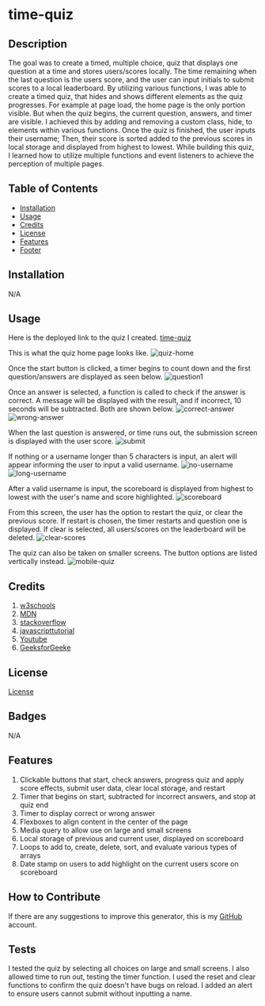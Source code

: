 # time-quiz

## Description

The goal was to create a timed, multiple choice, quiz that displays one question at a time and stores users/scores locally. The time remaining when the last question is the users score, and the user can input initials to submit scores to a local leaderboard. By utilizing various functions, I was able to create a timed quiz, that hides and shows different elements as the quiz progresses. For example at page load, the home page is the only portion visible. But when the quiz begins, the current question, answers, and timer are visible. I achieved this by adding and removing a custom class, hide, to elements within various functions. Once the quiz is finished, the user inputs their username; Then, their score is sorted added to the previous scores in local storage and displayed from highest to lowest. While building this quiz, I learned how to utilize multiple functions and event listeners to achieve the perception of multiple pages.

## Table of Contents
- [Installation](#installation)
- [Usage](#usage)
- [Credits](#credits)
- [License](#license)
- [Features](#features)
- [Footer](#tests)

## Installation
N/A

## Usage
Here is the deployed link to the quiz I created. [time-quiz](https://maxstump13.github.io/time-quiz/)

This is what the quiz home page looks like. ![quiz-home](./assets/images/home.PNG)

Once the start button is clicked, a timer begins to count down and the first question/answers are displayed as seen below. ![question1](./assets/images/qs.PNG)

Once an answer is selected, a function is called to check if the answer is correct. A message will be displayed with the result, and if incorrect, 10 seconds will be subtracted. Both are shown below. ![correct-answer](./assets/images/correct.PNG) ![wrong-answer](./assets/images/wrong.PNG)

When the last question is answered, or time runs out, the submission screen is displayed with the user score. ![submit](./assets/images/submit.PNG)

If nothing or a username longer than 5 characters is input, an alert will appear informing the user to input a valid username. ![no-username](./assets/images/noUserName.PNG) ![long-username](./assets/images/longUserName.PNG)

After a valid username is input, the scoreboard is displayed from highest to lowest with the user's name and score highlighted.
![scoreboard](./assets/images/score.PNG)

From this screen, the user has the option to restart the quiz, or clear the previous score. If restart is chosen, the timer restarts and question one is displayed. If clear is selected, all users/scores on the leaderboard will be deleted. ![clear-scores](./assets/images/clearScore.PNG)

The quiz can also be taken on smaller screens. The button options are listed vertically instead. ![mobile-quiz](./assets/images/mobile.PNG)



## Credits
1. [w3schools](https://www.w3schools.com/default.asp)
2. [MDN](https://developer.mozilla.org/en-US/)
3. [stackoverflow](https://stackoverflow.com/)
4. [javascripttutorial](https://www.javascripttutorial.net/)
5. [Youtube](https://www.youtube.com/watch?v=riDzcEQbX6k)
6. [GeeksforGeeke](https://www.geeksforgeeks.org/)

## License
[License](./LICENSE)

## Badges
N/A

## Features
1. Clickable buttons that start, check answers, progress quiz and apply score effects, submit user data, clear local storage, and restart
2. Timer that begins on start, subtracted for incorrect answers, and stop at quiz end
3. Timer to display correct or wrong answer
4. Flexboxes to align content in the center of the page
5. Media query to allow use on large and small screens
6. Local storage of previous and current user, displayed on scoreboard
7. Loops to add to, create, delete, sort, and evaluate various types of arrays
8. Date stamp on users to add highlight on the current users score on scoreboard

## How to Contribute
If there are any suggestions to improve this generator, this is my [GitHub](https://github.com/MaxStump13) account. 

## Tests
I tested the quiz by selecting all choices on large and small screens. I also allowed time to run out, testing the timer function. I used the reset and clear functions to confirm the quiz doesn't have bugs on reload. I added an alert to ensure users cannot submit without inputting a name. 